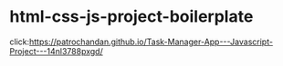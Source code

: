 # html-css-js-project-boilerplate
click:https://patrochandan.github.io/Task-Manager-App---Javascript-Project---14nl3788pxgd/
